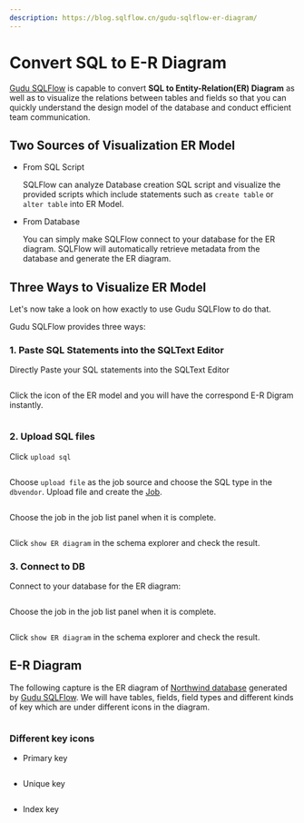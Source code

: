 ```yaml
---
description: https://blog.sqlflow.cn/gudu-sqlflow-er-diagram/
---
```


# Convert SQL to E-R Diagram

[Gudu SQLFlow](https://sqlflow.gudusoft.com/#/) is capable to convert **SQL to Entity-Relation(ER) Diagram** as well as to visualize the relations between tables and fields so that you can quickly understand the design model of the database and conduct efficient team communication.

## Two Sources of Visualization ER Model

*   From SQL Script

    SQLFlow can analyze Database creation SQL script and visualize the provided scripts which include statements such as `create table` or `alter table` into ER Model.&#x20;
*   From Database

    You can simply make SQLFlow connect to your database for the ER diagram. SQLFlow will automatically retrieve metadata from the database and generate the ER diagram.

## Three Ways to Visualize ER Model

Let's now take a look on how exactly to use Gudu SQLFlow to do that.&#x20;

Gudu SQLFlow provides three ways:

### 1. Paste SQL Statements into the SQLText Editor

Directly Paste your SQL statements into the SQLText Editor

<figure><img src="../../.gitbook/assets/image (9).png" alt=""><figcaption></figcaption></figure>

Click the icon of the ER model and you will have the correspond E-R Digram instantly.

<figure><img src="../../.gitbook/assets/image (4).png" alt=""><figcaption></figcaption></figure>

### 2. Upload SQL files

Click `upload sql`

<figure><img src="../../.gitbook/assets/image (8).png" alt=""><figcaption></figcaption></figure>

Choose `upload file` as the job source and choose the SQL type in the `dbvendor`. Upload file and create the [Job](../ui/job-management/).

<figure><img src="../../.gitbook/assets/image (3).png" alt=""><figcaption></figcaption></figure>

Choose the job in the job list panel when it is complete.

<figure><img src="../../.gitbook/assets/image (2).png" alt=""><figcaption></figcaption></figure>

Click `show ER diagram` in the schema explorer and check the result.

### 3. Connect to DB

Connect to your database for the ER diagram:

<figure><img src="../../.gitbook/assets/image.png" alt=""><figcaption></figcaption></figure>

Choose the job in the job list panel when it is complete.

<figure><img src="../../.gitbook/assets/image (7).png" alt=""><figcaption></figcaption></figure>

Click `show ER diagram` in the schema explorer and check the result.

## E-R Diagram

The following capture is the ER diagram of [Northwind database](https://github.com/pthom/northwind\_psql) generated by [Gudu SQLFlow](https://sqlflow.gudusoft.com/#/). We will have tables, fields, field types and different kinds of key which are under different icons in the diagram.&#x20;

<figure><img src="../../.gitbook/assets/image (10).png" alt=""><figcaption></figcaption></figure>

### Different key icons

*   Primary key



    <figure><img src="../../.gitbook/assets/image (6).png" alt=""><figcaption></figcaption></figure>
*   Unique key



    <figure><img src="../../.gitbook/assets/image (5).png" alt=""><figcaption></figcaption></figure>
*   Index key



    <figure><img src="../../.gitbook/assets/image (1).png" alt=""><figcaption></figcaption></figure>

